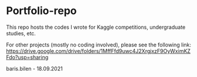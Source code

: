 # Portfolio-repo

This repo hosts the codes I wrote for Kaggle competitions, undergraduate studies, etc.

For other projects (mostly no coding involved), please see the following link: https://drive.google.com/drive/folders/1MffFfd9uwc4J2XrgjxzF9OyWximKZFdo?usp=sharing

baris.bilen - 18.09.2021
